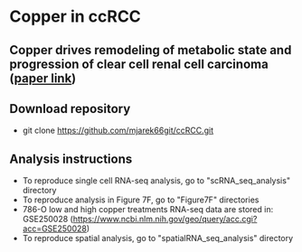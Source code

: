 # Copper in ccRCC
## Copper drives remodeling of metabolic state and progression of clear cell renal cell carcinoma ([paper link](https://www.biorxiv.org/content/10.1101/2024.01.16.575895v1))
## Download repository
* git clone https://github.com/mjarek66git/ccRCC.git
## Analysis instructions
* To reproduce  single cell RNA-seq analysis, go to "scRNA_seq_analysis" directory
* To reproduce analysis in Figure 7F, go to "Figure7F" directories
* 786-O low and high copper treatments RNA-seq data are stored in: GSE250028 (https://www.ncbi.nlm.nih.gov/geo/query/acc.cgi?acc=GSE250028)
* To reproduce  spatial analysis, go to "spatialRNA_seq_analysis" directory